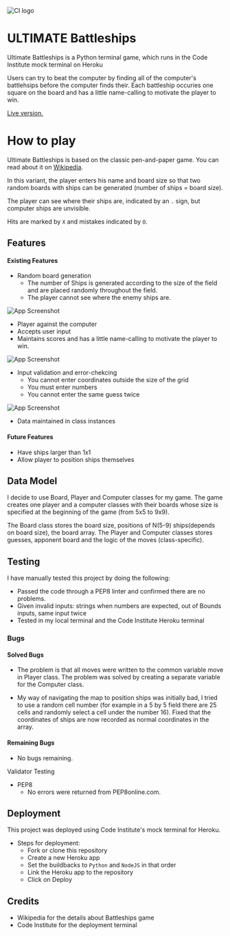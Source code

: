 ![CI logo](https://codeinstitute.s3.amazonaws.com/fullstack/ci_logo_small.png)

# ULTIMATE Battleships

Ultimate Battleships is a Python terminal game, which runs in the Code Institute mock terminal on Heroku

Users can try to beat the computer by finding all of the computer's battlehsips before the computer finds their. Each battleship occuries one square on the board and has a little name-calling to motivate the player to win.

[Live version.]()

# How to play

Ultimate Battleships is based on the classic pen-and-paper game. You can read about it on [Wikipedia](https://en.wikipedia.org/wiki/Battleship_(game)).

In this variant, the player enters his name and board size so that two random boards with ships can be generated (number of ships = board size).

The player can see where their ships are, indicated by an `.` sign, but computer ships are unvisible.

Hits are marked by `X` and mistakes indicated by `O`.
## Features

#### Existing Features

- Random board generation
    - The number of Ships is generated according to the size of the field and are placed randomly throughout the field.
    - The player cannot see where the enemy ships are.

![App Screenshot](https://via.placeholder.com/468x300?text=App+Screenshot+Here)

- Player against the computer
- Accepts user input
- Maintains scores and has a little name-calling to motivate the player to win.

![App Screenshot](https://via.placeholder.com/468x300?text=App+Screenshot+Here)

- Input validation and error-chekcing
    - You cannot enter coordinates outside the size of the grid
    - You must enter numbers 
    - You cannot enter the same guess twice

![App Screenshot](https://via.placeholder.com/468x300?text=App+Screenshot+Here)

- Data maintained in class instances

#### Future Features 

- Have ships larger than 1x1
- Allow player to position ships themselves


## Data Model

I decide to use Board, Player and Computer classes for my game. The game creates one player and a computer classes with their boards whose size is specified at the beginning of the game (from 5x5 to 9x9).

The Board class stores the board size, positions of N(5-9) ships(depends on board size), the board array. The Player and Computer classes stores guesses, apponent board and the logic of the moves (class-specific).
## Testing

I have manually tested this project by doing the following:
 - Passed the code through a PEP8 linter and confirmed there are no problems.
 - Given invalid inputs: strings when numbers are expected, out of Bounds inputs, same input twice
 - Tested in my local terminal and the Code Institute Heroku terminal

 ### Bugs

 #### Solved Bugs

- The problem is that all moves were written to the common variable move in Player class. The problem was solved by creating a separate variable for the Computer class.

- My way of navigating the map to position ships was initially bad, I tried to use a random cell number (for example in a 5 by 5 field there are 25 cells and randomly select a cell under the number 16). Fixed that the coordinates of ships are now recorded as normal coordinates in the array.

#### Remaining Bugs

- No bugs remaining.

Validator Testing

- PEP8
    - No errors were returned from PEP8online.com.

## Deployment

This project was deployed using Code Institute's mock terminal for Heroku.

- Steps for deployment:
    - Fork or clone this repository
    - Create a new Heroku app
    - Set the buildbacks to `Python` and `NodeJS` in that order
    - Link the Heroku app to the repository
    - Click on Deploy

## Credits

- Wikipedia for the details about Battleships game
- Code Institute for the deployment terminal
